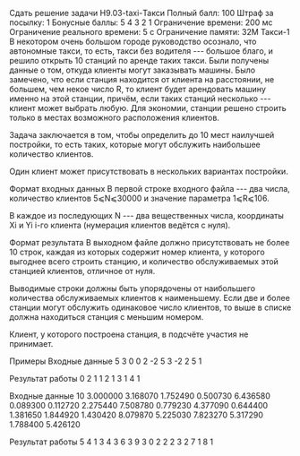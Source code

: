 Сдать решение задачи H9.03-taxi-Такси
Полный балл:	100
Штраф за посылку:	1
Бонусные баллы:	5 4 3 2 1
Ограничение времени:	200 мс
Ограничение реального времени:	5 с
Ограничение памяти:	32M
Такси-1
В некотором очень большом городе руководство осознало, что автономные такси, то есть, такси без водителя --- большое благо, и решило открыть 10 станций по аренде таких такси. Были получены данные о том, откуда клиенты могут заказывать машины. Было замечено, что если станция находится от клиента на расстоянии, не большем, чем некое число R, то клиент будет арендовать машину именно на этой станции, причём, если таких станций несколько --- клиент может выбрать любую. Для экономии, станции решено строить только в местах возможного расположения клиентов.

Задача заключается в том, чтобы определить до 10 мест наилучшей постройки, то есть таких, которые могут обслужить наибольшее количество клиентов.

Один клиент может присутствовать в нескольких вариантах постройки.

Формат входных данных
В первой строке входного файла --- два числа, количество клиентов 5⩽N⩽30000 и значение параметра 1⩽R⩽106.

В каждое из последующих N --- два вещественных числа, координаты Xi и Yi i-го клиента (нумерация клиентов ведётся с нуля).

Формат результата
В выходном файле должно присутствовать не более 10 строк, каждая из которых содержит номер клиента, у которого выгоднее всего строить станцию, и количество обслуживаемых этой станцией клиентов, отличное от нуля.

Выводимые строки должны быть упорядочены от наибольшего количества обслуживаемых клиентов к наименьшему. Если две и более станции могут обслужить одинаковое число клиентов, то выше в списке должна находиться станция с меньшим номером.

Клиент, у которого построена станция, в подсчёте участия не принимает.

Примеры
Входные данные
5 3
0 0
2 -2
5 3
-2 2
5 1

Результат работы
0 2
1 1
2 1
3 1
4 1

Входные данные
10 3.000000
3.168070 1.752490
0.500730 6.436580
0.089300 0.112720
2.275440 7.508780
0.779230 4.377090
0.644400 1.381650
1.844920 1.430420
8.079870 5.225030
7.823270 5.317290
1.788400 5.426120

Результат работы
5 4
1 3
4 3
6 3
9 3
0 2
2 2
3 2
7 1
8 1